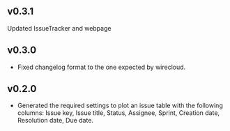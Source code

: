 ## v0.3.1

Updated IssueTracker and webpage

## v0.3.0

- Fixed changelog format to the one expected by wirecloud.

## v0.2.0

- Generated the required settings to plot an issue table with the following columns: Issue key, Issue title, Status, Assignee, Sprint, Creation date, Resolution date, Due date.
